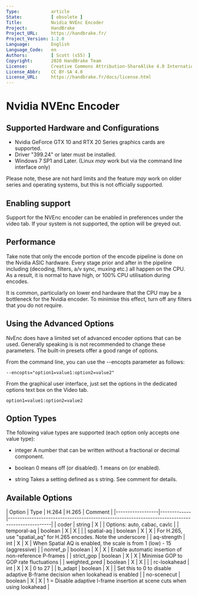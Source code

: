 ```yaml
---
Type:            article
State:           [ obsolete ]
Title:           Nvidia NVEnc Encoder
Project:         HandBrake
Project_URL:     https://handbrake.fr/
Project_Version: 1.2.0
Language:        English
Language_Code:   en
Authors:         [ Scott (s55) ]
Copyright:       2020 HandBrake Team
License:         Creative Commons Attribution-ShareAlike 4.0 International
License_Abbr:    CC BY-SA 4.0
License_URL:     https://handbrake.fr/docs/license.html
---
```


Nvidia NVEnc Encoder
==========================

Supported Hardware and Configurations 
--------------
- Nvidia GeForce GTX 10 and RTX 20 Series graphics cards are supported. 
- Driver "399.24" or later must be installed. 
- Windows 7 SP1 and Later. (Linux *may* work but via the command line interface only)


Please note, these are not hard limits and the feature *may* work on older series and operating systems, but this is not officially supported.

Enabling support
--------------
Support for the NVEnc encoder can be enabled in preferences under the video tab. If your system is not supported, the option will be greyed out.


Performance
--------------
Take note that only the encode portion of the encode pipeline is done on the Nvidia ASIC hardware. 
Every stage prior and after in the pipeline including (decoding, filters, a/v sync, muxing etc.) all happen on the CPU. As a result, it is normal to have high, or 100% CPU utilisation during encodes. 

It is common, particularly on lower end hardware that the CPU may be a bottleneck for the Nvidia encoder. To minimise this effect, turn off any filters that you do not require. 


Using the Advanced Options
--------------
NvEnc does have a limited set of advanced encoder options that can be used.  Generally speaking is is not recommended to change these parameters. The built-in presets offer a good range of options.

From the command line, you can use the --encopts parameter as follows:

    --encopts="option1=value1:option2=value2"


From the graphical user interface, just set the options in the dedicated options text box on the Video tab.

    option1=value1:option2=value2

Option Types
--------------
The following value types are supported (each option only accepts one value type):

- integer
  A number that can be written without a fractional or decimal component.

- boolean
  0 means off (or disabled).
  1 means on (or enabled).
 
- string
  Takes a setting defined as s string. See comment for details. 

  
Available Options
--------------

| Option           | Type        | H.264 | H.265 | Comment                                                                        |
|------------------|-------------|------------------------------------------------------------------------------------------------|
| coder            | string      |   X   |       | Options: auto, cabac, cavlc                                                    |
| temporal-aq      | boolean     |   X   |   X   |                                                                                |
| spatial-aq       | boolean     |   X   |   X   | For H.265, use "spatial_aq" for H.265 encodes. Note the underscore             |
| aq-strength      | int         |   X   |   X   | When Spatial AQ is enabled, the scale is from 1 (low) - 15 (aggressive)        |
| nonref_p         | boolean     |   X   |   X   | Enable automatic insertion of non-reference P-frames                           |
| strict_gop       | boolean     |   X   |   X   | Minimise GOP to GOP rate fluctuations                                          |
| weighted_pred    | boolean     |   X   |   X   |                                                                                |
| rc-lookahead     | int         |   X   |   X   | 0 to 27                                                                        |
| b_adapt          | boolean     |   X   |       | Set this to 0 to disable adaptive B-frame decision when lookahead is enabled   |
| no-scenecut      | boolean     |   X   |   X   | 1 = Disable adaptive I-frame insertion at scene cuts when using lookahead      |



